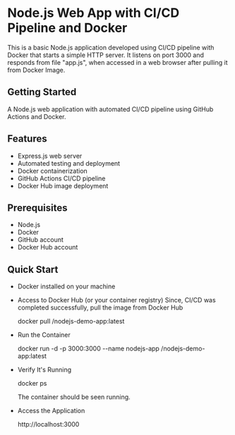 # Node.js Web App with CI/CD Pipeline and Docker

This is a basic Node.js application developed using CI/CD pipeline with Docker that starts a simple HTTP server. It listens on port 3000 and responds from file "app.js", when accessed in a web browser after pulling it from Docker Image.

## Getting Started

A Node.js web application with automated CI/CD pipeline using GitHub Actions and Docker.

## Features

- Express.js web server
- Automated testing and deployment
- Docker containerization
- GitHub Actions CI/CD pipeline
- Docker Hub image deployment

## Prerequisites

- Node.js
- Docker
- GitHub account
- Docker Hub account

## Quick Start

- Docker installed on your machine

- Access to Docker Hub (or your container registry)
    Since, CI/CD was completed successfully, pull the image from Docker Hub

     docker pull <your-docker-username>/nodejs-demo-app:latest

- Run the Container

     docker run -d -p 3000:3000 --name nodejs-app <your-docker-username>/nodejs-demo-app:latest

- Verify It's Running

     docker ps

  The container should be seen running.

- Access the Application

     http://localhost:3000
